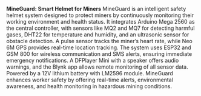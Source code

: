 **MineGuard: Smart Helmet for Miners**
    MineGuard is an intelligent safety helmet system designed to protect miners by continuously monitoring their working environment and health status. 
    It integrates Arduino Mega 2560 as the central controller, with sensors like MQ2 and MQ7 for detecting harmful gases, DHT22 for temperature and humidity, and an ultrasonic sensor for obstacle detection. 
    A pulse sensor tracks the miner’s heart rate, while Neo 6M GPS provides real-time location tracking. 
    The system uses ESP32 and GSM 800 for wireless communication and SMS alerts, ensuring immediate emergency notifications. 
    A DFPlayer Mini with a speaker offers audio warnings, and the Blynk app allows remote monitoring of all sensor data. 
    Powered by a 12V lithium battery with LM2596 module.
MineGuard enhances worker safety by offering real-time alerts, environmental awareness, and health monitoring in hazardous mining conditions.
